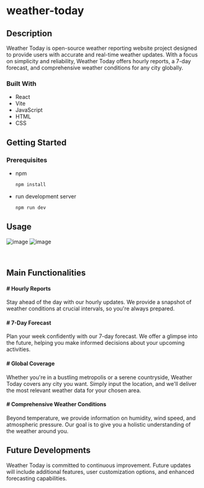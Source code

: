 # weather-today


<!-- ABOUT THE PROJECT -->
## Description
Weather Today is open-source weather reporting website project designed to provide users with accurate and real-time weather updates. With a focus on simplicity and reliability, Weather Today offers hourly reports, a 7-day forecast, and comprehensive weather conditions for any city globally.


### Built With
<ul>
  <li>React</li>
  <li>Vite</li>
  <li>JavaScript</li>
  <li>HTML</li>
  <li>CSS</li>
</ul>

<!-- GETTING STARTED -->
## Getting Started
### Prerequisites

* npm
  ```sh
  npm install
  ```
* run development server
  ```sh
  npm run dev
  ```
  
<!-- USAGE EXAMPLES -->
## Usage
![image](https://github.com/grgttdln/weather-today/assets/85463029/0f0db83b-bdc1-40c2-a10b-cde47530744f)
![image](https://github.com/grgttdln/weather-today/assets/85463029/ba02bdb3-1c19-4777-8077-e17c94d9ada0)

<br>

## Main Functionalities

#### # Hourly Reports
Stay ahead of the day with our hourly updates. We provide a snapshot of weather conditions at crucial intervals, so you're always prepared.
#### # 7-Day Forecast
Plan your week confidently with our 7-day forecast. We offer a glimpse into the future, helping you make informed decisions about your upcoming activities.
#### # Global Coverage
Whether you're in a bustling metropolis or a serene countryside, Weather Today covers any city you want. Simply input the location, and we'll deliver the most relevant weather data for your chosen area.
#### # Comprehensive Weather Conditions
Beyond temperature, we provide information on humidity, wind speed, and atmospheric pressure. Our goal is to give you a holistic understanding of the weather around you.

## Future Developments
Weather Today is committed to continuous improvement. Future updates will include additional features, user customization options, and enhanced forecasting capabilities. 
